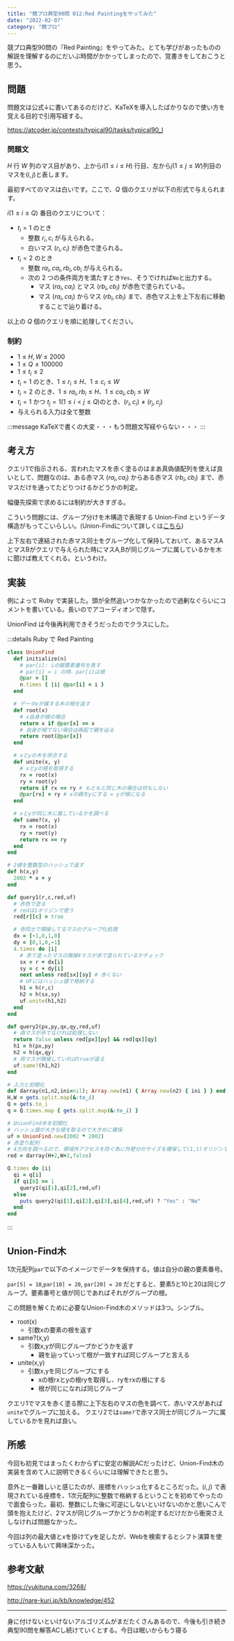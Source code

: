 ```yaml
---
title: "競プロ典型90問 012:Red Paintingをやってみた"
date: "2022-02-07"
category: "競プロ"
---
```

競プロ典型90問の『Red Painting』をやってみた。とても学びがあったものの解説を理解するのにだいぶ時間がかかってしまったので、覚書きをしておこうと思う。

## 問題
問題文は公式↓に書いてあるのだけど、KaTeXを導入したばかりなので使い方を覚える目的で引用写経する。

https://atcoder.jp/contests/typical90/tasks/typical90_l

### 問題文
$H$ 行 $W$ 列のマス目があり、上から$i(1 \le i \le H)$ 行目、左から$j(1 \le j \le W)$列目のマスを$(i,j)$と表します。

最初すべてのマスは白いです。ここで、$Q$ 個のクエリが以下の形式で与えられます。

$i(1 \le i \le Q)$ 番目のクエリについて：

- $t_i = 1$ のとき
   - 整数 $r_i,c_i$ が与えられる。
   - 白いマス $(r_i,c_i)$ が赤色で塗られる。
- $t_i = 2$ のとき
   - 整数 $ra_i,ca_i,rb_i,cb_i$ が与えられる。
   - 次の 2 つの条件両方を満たすとき`Yes`、そうでければ`No`と出力する。
      - マス $(ra_i,ca_i)$ とマス $(rb_i,cb_i)$ が赤色で塗られている。
      - マス $(ra_i,ca_i)$ からマス $(rb_i,cb_i)$ まで、赤色マス上を上下左右に移動することで辿り着ける。

以上の $Q$ 個のクエリを順に処理してください。

### 制約
- $1 \le H,W \le 2000$
- $1 \le Q \le 100000$
- $1 \le t_i \le 2$
- $t_i = 1$ のとき、$1 \le r_i \le H$、$1 \le c_i \le W$
- $t_i = 2$ のとき、$1 \le ra_i,rb_i \le H$、$1 \le ca_i,cb_i \le W$
- $t_i = 1$ かつ $t_j = 1 (1 \le i \lt j \le Q)$のとき、$(r_i,c_i) \ne (r_j,c_j)$
- 与えられる入力は全て整数

:::message
KaTeXで書くの大変・・・もう問題文写経やらない・・・
:::

## 考え方
クエリ1で指示される、言われたマスを赤く塗るのはまあ真偽値配列を使えば良いとして、問題なのは、ある赤マス $(ra_i,ca_i)$ からある赤マス $(rb_i,cb_i)$ まで、赤マスだけを通ってたどりつけるかどうかの判定。

幅優先探索で求めるには制約が大きすぎる。

こういう問題には、グループ分けを木構造で表現する Union-Find というデータ構造がもってこいらしい。(Union-Findについて詳しくは[こちら](https://atcoder.jp/contests/atc001/tasks/unionfind_a))

上下左右で連結された赤マス同士をグループ化して保持しておいて、あるマスAとマスBがクエリで与えられた時にマスA,Bが同じグループに属しているかを木に聞けば教えてくれる。というわけ。

## 実装
例によって Ruby で実装した。頭が全然追いつかなかったので過剰なぐらいにコメントを書いている。長いのでアコーディオンで隠す。

UnionFind は今後再利用できそうだったのでクラスにした。

:::details Ruby で Red Painting

```ruby
class UnionFind
  def initialize(n)
    # par[i]: iの親要素番号を表す
    # par[i] = i の時、par[i]は根
    @par = []
    n.times { |i| @par[i] = i }
  end

  # データxが属する木の根を返す
  def root(x)
    # x自身が根の場合
    return x if @par[x] == x
    # 自身が根でない場合は再起で親を辿る
    return root(@par[x])
  end

  # xとyの木を併合する
  def unite(x, y)
    # xとyの根を取得する
    rx = root(x)
    ry = root(y)
    return if rx == ry # もともと同じ木の場合は何もしない
    @par[rx] = ry # xの親をyにする = yが根になる
  end

  # xとyが同じ木に属しているかを調べる
  def same?(x, y)
    rx = root(x)
    ry = root(y)
    return rx == ry
  end
end

# 2値を整数型のハッシュで返す
def h(x,y)
  2002 * x + y
end

def query1(r,c,red,uf)
  # 赤色で塗る
  # redは1オリジンで使う
  red[r][c] = true

  # 赤同士で隣接してるマスのグループ化処理
  dx = [-1,0,1,0]
  dy = [0,1,0,-1]
  4.times do |i|
    # 赤で塗ったマスの隣接4マスが赤で塗られているかチェック
    sx = r + dx[i]
    sy = c + dy[i]
    next unless red[sx][sy] # 赤くない
    # UFにはハッシュ値で格納する
    h1 = h(r,c)
    h2 = h(sx,sy)
    uf.unite(h1,h2)
  end
end

def query2(px,py,qx,qy,red,uf)
  # 両マスが赤でなければ処理しない
  return false unless red[px][py] && red[qx][qy]
  h1 = h(px,py)
  h2 = h(qx,qy)
  # 両マスが隣接していればtrueが返る
  uf.same?(h1,h2)
end

# 入力と初期化
def darray(n1,n2,ini=nil); Array.new(n1) { Array.new(n2) { ini } } end
H,W = gets.split.map(&:to_i)
Q = gets.to_i
q = Q.times.map { gets.split.map(&:to_i) }

# UnionFind木を初期化
# ハッシュ値が大きな値を取るので大きめに確保
uf = UnionFind.new(2002 * 2002)
# 赤塗り配列
# 4方向を調べるので、領域外アクセスを防ぐ為に外壁分のサイズを確保して(1,1)オリジンで使う
red = darray(H+2,W+2,false)

Q.times do |i|
  qi = q[i]
  if qi[0] == 1
    query1(qi[1],qi[2],red,uf)
  else
    puts query2(qi[1],qi[2],qi[3],qi[4],red,uf) ? "Yes" : "No"
  end
end
```

:::

## Union-Find木
1次元配列`par`で以下のイメージでデータを保持する。値は自分の親の要素番号。

`par[5] = 10`,`par[10] = 20`, `par[20] = 20` だとすると、要素5と10と20は同じグループ。要素番号と値が同じであればそれがグループの根。

この問題を解くために必要なUnion-Find木のメソッドは3つ。シンプル。

- root(x)
  - 引数xの要素の根を返す
- same?(x,y)
  - 引数x,yが同じグループかどうかを返す
    - 親を辿っていって根が一致すれば同じグループと言える
- unite(x,y)
  - 引数x,yを同じグループにする
    - xの根rxとyの根ryを取得し、ryをrxの根にする
    - 根が同じになれば同じグループ

クエリ1でマスを赤く塗る際に上下左右のマスの色を調べて、赤いマスがあれば`unite`でグループに加える。
クエリ2では`same?`で赤マス同士が同じグループに属しているかを見れば良い。

## 所感
今回も初見ではまったくわからずに安定の解説ACだったけど、Union-Find木の実装を含めて人に説明できるくらいには理解できたと思う。

意外と一番難しいと感じたのが、座標をハッシュ化するところだった。$(i,j)$ で表現されている座標を、1次元配列に整数で格納するということを初めてやったので面食らった。最初、整数にした後に可逆にしないといけないのかと思いこんで頭を抱えたけど、2マスが同じグループかどうかの判定するだけだから衝突さえしなければ問題なかった。

今回は列の最大値と$x$を掛けて$y$を足したが、Webを検索するとシフト演算を使っている人もいて興味深かった。


## 参考文献

https://yukituna.com/3268/

http://nare-kuri.jp/kb/knowledge/452

---
身に付けないといけないアルゴリズムがまだたくさんあるので、今後も引き続き典型90問を解答ACし続けていくとする。今日は眠いからもう寝る
